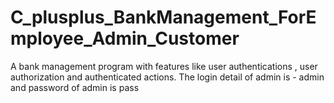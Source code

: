 # C_plusplus_BankManagement_ForEmployee_Admin_Customer
A bank management program with features like user authentications , user authorization and authenticated actions. The login detail of admin is - admin and password of admin is pass
